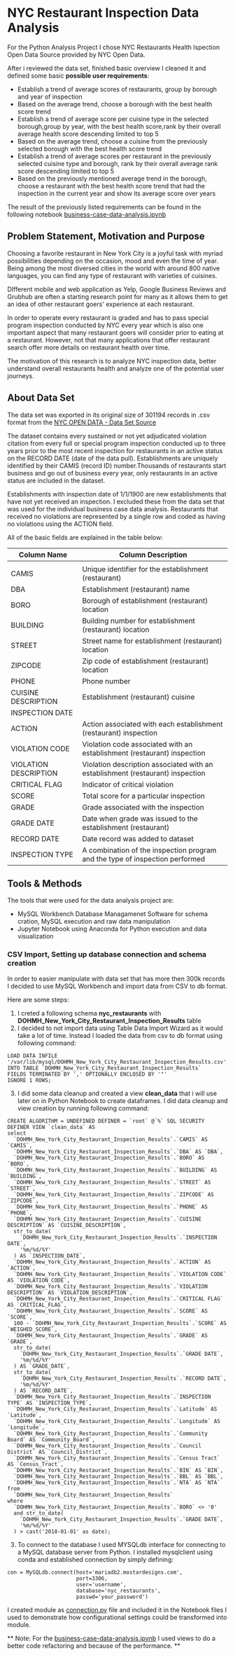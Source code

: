 # NYC Restaurant Inspection Data Analysis

For the Python Analysis Project I chose NYC Restaurants Health Ispection Open Data Source provided by NYC Open Data.

After i reviewed the data set, finished basic overview I cleaned it and defined some basic **possible user requirements**: 

- Establish a trend of average scores of restaurants, group by borough and year of inspection
- Based on the average trend, choose a borough with the best health score trend
- Establish a trend of average score per cuisine type in the selected borough,group by year, with the    best health score,rank by their overall average health score descending limited to top 5 
- Based on the average trend, choose a cuisine from the previously selected borough with the best health score trend
- Establish a trend of average scores per restaurant in the previously selected cuisine type and borough, rank by their overall average rank score descending limited to top 5
- Based on the previously mentioned average trend in the borough, choose a restaurant with the best health score trend that had the inspection in the current year and show its average score over years

The result of the previously listed requirements can be found in the following notebook
[business-case-data-analysis.ipynb](https://github.com/IfElseRun/Python-Data-Analysis/blob/main/business-case-data-analysis.ipynb)



## Problem Statement, Motivation and Purpose

Choosing a favorite restaurant in New York City is a joyful task with myriad possibilities depending on the occasion, mood and even the time of year. Being among the most diversed cities in the world with around 800 native languages, you can find any type of restaurant with varieties of cuisines.

DIfferent mobile and web application as Yelp, Google Business Reviews and Grubhub are often a starting research point for many as it allows them to get an idea of other restaurant goers' experience at each restaurant.

In order to operate every restaurant is graded and has to pass special program inspection conducted by NYC every year which is also one important aspect that many restaurant goers will consider prior to eating at a restaurant. However, not that many applications that offer restaurant search offer more details on restaurant health over time.

The motivation of this research is to analyze NYC inspection data, better understand overall restaurants health and analyze one of the potential user journeys. 

## About Data Set 

The data set was exported in its original size of 301194 records in .csv format from the [NYC OPEN DATA -  Data Set Source](https://data.cityofnewyork.us/Health/DOHMH-New-York-City-Restaurant-Inspection-Results/43nn-pn8j)

The dataset contains every sustained or not yet adjudicated violation citation from every full or special program inspection conducted up to three years prior to the most recent inspection for restaurants in an active status on the RECORD DATE (date of the data pull). Establishments are uniquely identified by their CAMIS (record ID) number.Thousands of restaurants start business and go out of business every year, only restaurants in an active status are included in the dataset. 

Establishments with inspection date of 1/1/1900 are new establishments that have not yet received an inspection. I excluded these from the data set that was used for the individual business case data analysis. Restaurants that received no violations are represented by a single row and coded as having no violations using the ACTION field. 

All of the basic fields are explained in the table below: 

 **Column Name**       	| **Column Description**                                                          	|
|-----------------------	|---------------------------------------------------------------------------------	|
|                       	|                                                                                 	|
| CAMIS                 	| Unique identifier for the establishment (restaurant)                            	|
| DBA                   	| Establishment (restaurant) name                                                 	|
| BORO                  	| Borough of establishment (restaurant) location                                  	|
| BUILDING              	| Building number for establishment (restaurant) location                         	|
| STREET                	| Street name for establishment (restaurant) location                             	|
| ZIPCODE               	| Zip code of establishment (restaurant) location                                 	|
| PHONE                 	| Phone number                                                                    	|
| CUISINE DESCRIPTION   	| Establishment (restaurant) cuisine                                              	|
| INSPECTION DATE       	|                                                                                 	|
| ACTION                	| Action associated with each establishment (restaurant) inspection               	|
| VIOLATION CODE        	| Violation code associated with an establishment (restaurant) inspection         	|
| VIOLATION DESCRIPTION 	| Violation description associated with an establishment  (restaurant) inspection 	|
| CRITICAL FLAG         	| Indicator of critical violation                                                 	|
| SCORE                 	| Total score for a particular inspection                                         	|
| GRADE                 	| Grade associated with the inspection                                            	|
| GRADE DATE            	| Date when grade was issued to the establishment (restaurant)                    	|
| RECORD DATE           	| Date record was added to dataset                                                	|
| INSPECTION TYPE       	| A combination of the inspection program and the type of inspection performed    	|


## Tools & Methods

The tools that were used for the data analysis project are: 

- MySQL Workbench Database Managamenet Software for schema cration, MySQL execution and raw data manipulation
- Jupyter Notebook using Anaconda for Python execution and data visualization

### CSV Import, Setting up database connection and schema creation

In order to easier manipulate with data set that has more then 300k records I decided to use MySQL Workbench and import data from CSV to db format. 

Here are some steps:

1. I creted a following schema **nyc_restaurants** with **DOHMH_New_York_City_Restaurant_Inspection_Results** table
2. I decided to not import data using Table Data Import Wizard as it would take a lot of time. Instead I loaded the data from csv to db format using following command: 
```
LOAD DATA INFILE '/var/lib/mysql/DOHMH_New_York_City_Restaurant_Inspection_Results.csv'
INTO TABLE `DOHMH_New_York_City_Restaurant_Inspection_Results`
FIELDS TERMINATED BY ',' OPTIONALLY ENCLOSED BY '"'
IGNORE 1 ROWS;
```
3. I did some data cleanup and created a view **clean_data** that i will use later on in Python Notebook to create dataframes. I did data cleanup and view creation by running following command: 

```
CREATE ALGORITHM = UNDEFINED DEFINER = `root` @`%` SQL SECURITY DEFINER VIEW `clean_data` AS 
select 
  `DOHMH_New_York_City_Restaurant_Inspection_Results`.`CAMIS` AS `CAMIS`, 
  `DOHMH_New_York_City_Restaurant_Inspection_Results`.`DBA` AS `DBA`, 
  `DOHMH_New_York_City_Restaurant_Inspection_Results`.`BORO` AS `BORO`, 
  `DOHMH_New_York_City_Restaurant_Inspection_Results`.`BUILDING` AS `BUILDING`, 
  `DOHMH_New_York_City_Restaurant_Inspection_Results`.`STREET` AS `STREET`, 
  `DOHMH_New_York_City_Restaurant_Inspection_Results`.`ZIPCODE` AS `ZIPCODE`, 
  `DOHMH_New_York_City_Restaurant_Inspection_Results`.`PHONE` AS `PHONE`, 
  `DOHMH_New_York_City_Restaurant_Inspection_Results`.`CUISINE DESCRIPTION` AS `CUISINE_DESCRIPTION`, 
  str_to_date(
    `DOHMH_New_York_City_Restaurant_Inspection_Results`.`INSPECTION DATE`, 
    '%m/%d/%Y'
  ) AS `INSPECTION_DATE`, 
  `DOHMH_New_York_City_Restaurant_Inspection_Results`.`ACTION` AS `ACTION`, 
  `DOHMH_New_York_City_Restaurant_Inspection_Results`.`VIOLATION CODE` AS `VIOLATION_CODE`, 
  `DOHMH_New_York_City_Restaurant_Inspection_Results`.`VIOLATION DESCRIPTION` AS `VIOLATION_DESCRIPTION`, 
  `DOHMH_New_York_City_Restaurant_Inspection_Results`.`CRITICAL FLAG` AS `CRITICAL_FLAG`, 
  `DOHMH_New_York_City_Restaurant_Inspection_Results`.`SCORE` AS `SCORE`, 
  100 - `DOHMH_New_York_City_Restaurant_Inspection_Results`.`SCORE` AS `WEIGHED_SCORE`, 
  `DOHMH_New_York_City_Restaurant_Inspection_Results`.`GRADE` AS `GRADE`, 
  str_to_date(
    `DOHMH_New_York_City_Restaurant_Inspection_Results`.`GRADE DATE`, 
    '%m/%d/%Y'
  ) AS `GRADE_DATE`, 
  str_to_date(
    `DOHMH_New_York_City_Restaurant_Inspection_Results`.`RECORD DATE`, 
    '%m/%d/%Y'
  ) AS `RECORD_DATE`, 
  `DOHMH_New_York_City_Restaurant_Inspection_Results`.`INSPECTION TYPE` AS `INSPECTION_TYPE`, 
  `DOHMH_New_York_City_Restaurant_Inspection_Results`.`Latitude` AS `Latitude`, 
  `DOHMH_New_York_City_Restaurant_Inspection_Results`.`Longitude` AS `Longitude`, 
  `DOHMH_New_York_City_Restaurant_Inspection_Results`.`Community Board` AS `Community_Board`, 
  `DOHMH_New_York_City_Restaurant_Inspection_Results`.`Council District` AS `Council_District`, 
  `DOHMH_New_York_City_Restaurant_Inspection_Results`.`Census Tract` AS `Census_Tract`, 
  `DOHMH_New_York_City_Restaurant_Inspection_Results`.`BIN` AS `BIN`, 
  `DOHMH_New_York_City_Restaurant_Inspection_Results`.`BBL` AS `BBL`, 
  `DOHMH_New_York_City_Restaurant_Inspection_Results`.`NTA` AS `NTA` 
from 
  `DOHMH_New_York_City_Restaurant_Inspection_Results` 
where 
  `DOHMH_New_York_City_Restaurant_Inspection_Results`.`BORO` <> '0' 
  and str_to_date(
    `DOHMH_New_York_City_Restaurant_Inspection_Results`.`GRADE DATE`, 
    '%m/%d/%Y'
  ) > cast('2018-01-01' as date);

```
3. To connect to the database I used MYSQLdb interface for connecting to a MySQL database server from Python. I installed mysqlclient using conda and established connection by simply defining: 
```
con = MySQLdb.connect(host='mariadb2.mostardesigns.com', 
                      port=3306, 
                      user='username',
                      database='nyc_restaurants',
                      passwd='your_password')
```
I created module as [connection.py](https://github.com/IfElseRun/Python-Data-Analysis/blob/main/connection.py) file and included it in the Notebook files I used to demonstrate how configurational settings could be transformed into module. 

** Note: For the [business-case-data-analysis.ipynb](https://github.com/IfElseRun/Python-Data-Analysis/blob/main/business-case-data-analysis.ipynb) I used views to do a better code refactoring and because of the performance. **